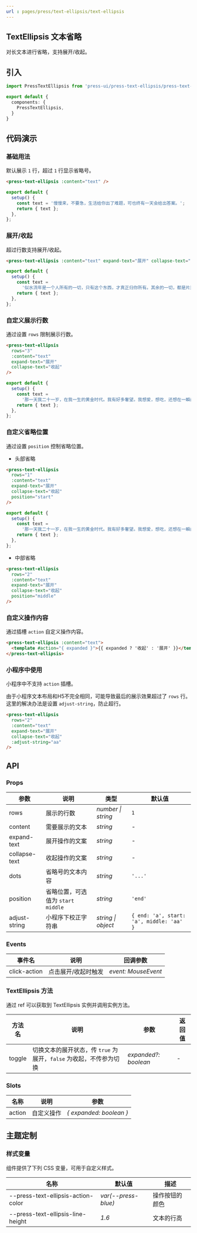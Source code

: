 ```yaml
---
url : pages/press/text-ellipsis/text-ellipsis
---
```


## TextEllipsis 文本省略

对长文本进行省略，支持展开/收起。

## 引入

```ts
import PressTextEllipsis from 'press-ui/press-text-ellipsis/press-text-ellipsis';

export default {
  components: {
    PressTextEllipsis,
  }
}
```

## 代码演示

### 基础用法

默认展示 `1` 行，超过 `1` 行显示省略号。

```html
<press-text-ellipsis :content="text" />
```

```js
export default {
  setup() {
    const text = '慢慢来，不要急，生活给你出了难题，可也终有一天会给出答案。';
    return { text };
  },
};
```

### 展开/收起

超过行数支持展开/收起。

```html
<press-text-ellipsis :content="text" expand-text="展开" collapse-text="收起" />
```

```js
export default {
  setup() {
    const text =
      '似水流年是一个人所有的一切，只有这个东西，才真正归你所有。其余的一切，都是片刻的欢娱和不幸，转眼间就已跑到那似水流年里去了。';
    return { text };
  },
};
```

### 自定义展示行数

通过设置 `rows` 限制展示行数。

```html
<press-text-ellipsis
  rows="3"
  :content="text"
  expand-text="展开"
  collapse-text="收起"
/>
```

```js
export default {
  setup() {
    const text =
      '那一天我二十一岁，在我一生的黄金时代。我有好多奢望。我想爱，想吃，还想在一瞬间变成天上半明半暗的云。后来我才知道，生活就是个缓慢受锤的过程，人一天天老下去，奢望也一天天消失，最后变得像挨了锤的牛一样。可是我过二十一岁生日时没有预见到这一点。我觉得自己会永远生猛下去，什么也锤不了我。';
    return { text };
  },
};
```

### 自定义省略位置

通过设置 `position` 控制省略位置。

- 头部省略

```html
<press-text-ellipsis
  rows="1"
  :content="text"
  expand-text="展开"
  collapse-text="收起"
  position="start"
/>
```

```js
export default {
  setup() {
    const text =
      '那一天我二十一岁，在我一生的黄金时代。我有好多奢望。我想爱，想吃，还想在一瞬间变成天上半明半暗的云。后来我才知道，生活就是个缓慢受锤的过程，人一天天老下去，奢望也一天天消失，最后变得像挨了锤的牛一样。可是我过二十一岁生日时没有预见到这一点。我觉得自己会永远生猛下去，什么也锤不了我。';
    return { text };
  },
};
```

- 中部省略

```html
<press-text-ellipsis
  rows="2"
  :content="text"
  expand-text="展开"
  collapse-text="收起"
  position="middle"
/>
```

### 自定义操作内容

通过插槽 `action` 自定义操作内容。

```html
<press-text-ellipsis :content="text">
  <template #action="{ expanded }">{{ expanded ? '收起' : '展开' }}</template>
</press-text-ellipsis>
```

### 小程序中使用

小程序中不支持 `action` 插槽。

由于小程序文本布局和H5不完全相同，可能导致最后的展示效果超过了 `rows` 行。这里的解决办法是设置 `adjust-string`，防止超行。

```html
<press-text-ellipsis
  rows="2"
  :content="text"
  expand-text="展开"
  collapse-text="收起"
  :adjust-string="aa"
/>
```

## API

### Props

| 参数          | 说明                                | 类型               | 默认值                                   |
| ------------- | ----------------------------------- | ------------------ | ---------------------------------------- |
| rows          | 展示的行数                          | _number \| string_ | `1`                                      |
| content       | 需要展示的文本                      | _string_           | -                                        |
| expand-text   | 展开操作的文案                      | _string_           | -                                        |
| collapse-text | 收起操作的文案                      | _string_           | -                                        |
| dots          | 省略号的文本内容                    | _string_           | `'...'`                                  |
| position      | 省略位置，可选值为 `start` `middle` | _string_           | `'end'`                                  |
| adjust-string | 小程序下校正字符串                  | _string \| object_ | `{ end: 'a', start: 'a', middle: 'aa' }` |

### Events

| 事件名       | 说明                | 回调参数            |
| ------------ | ------------------- | ------------------- |
| click-action | 点击展开/收起时触发 | _event: MouseEvent_ |

### TextEllipsis 方法

通过 ref 可以获取到 TextEllipsis 实例并调用实例方法。

| 方法名 | 说明                                                               | 参数                 | 返回值 |
| ------ | ------------------------------------------------------------------ | -------------------- | ------ |
| toggle | 切换文本的展开状态，传 `true` 为展开，`false` 为收起，不传参为切换 | _expanded?: boolean_ | -      |

### Slots

| 名称   | 说明       | 参数                    |
| ------ | ---------- | ----------------------- |
| action | 自定义操作 | _{ expanded: boolean }_ |

## 主题定制

### 样式变量

组件提供了下列 CSS 变量，可用于自定义样式。

| 名称                               | 默认值              | 描述           |
| ---------------------------------- | ------------------- | -------------- |
| --press-text-ellipsis-action-color | _var(--press-blue)_ | 操作按钮的颜色 |
| --press-text-ellipsis-line-height  | _1.6_               | 文本的行高     |
